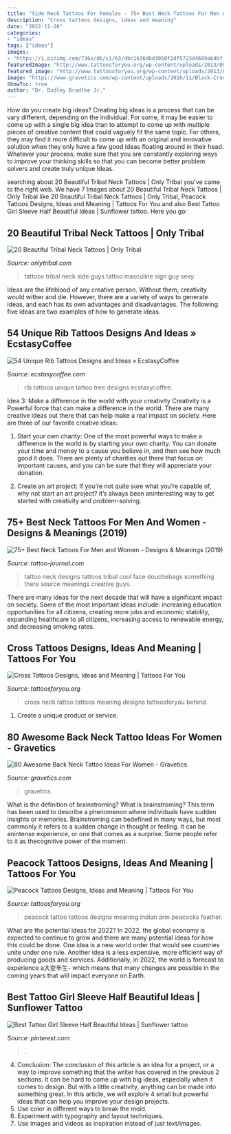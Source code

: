 ```yaml
---
title: "Side Neck Tattoos For Females - 75+ Best Neck Tattoos For Men And Women"
description: "Cross tattoos designs, ideas and meaning"
date: "2022-11-20"
categories:
- "ideas"
tags: ["ideas"]
images:
- "https://i.pinimg.com/736x/db/c1/63/dbc1636dbd3050f2df5723d4689ab4bf.jpg"
featuredImage: "http://www.tattoosforyou.org/wp-content/uploads/2013/09/Cross-Tattoo-on-Neck.jpg"
featured_image: "http://www.tattoosforyou.org/wp-content/uploads/2013/09/Cross-Tattoo-on-Neck.jpg"
image: "https://www.gravetics.com/wp-content/uploads/2016/11/Black-Cross-Tattoo-On-Back-Of-Neck.jpg"
ShowToc: true
author: "Dr. Dudley Bradtke Jr."
---
```



How do you create big ideas?
Creating big ideas is a process that can be vary different, depending on the individual. For some, it may be easier to come up with a single big idea than to attempt to come up with multiple pieces of creative content that could vaguely fit the same topic. For others, they may find it more difficult to come up with an original and innovative solution when they only have a few good ideas floating around in their head. Whatever your process, make sure that you are constantly exploring ways to improve your thinking skills so that you can become better problem solvers and create truly unique Ideas.

	

		
searching about 20 Beautiful Tribal Neck Tattoos | Only Tribal you've came to the right web. We have 7 Images about 20 Beautiful Tribal Neck Tattoos | Only Tribal like 20 Beautiful Tribal Neck Tattoos | Only Tribal, Peacock Tattoos Designs, Ideas and Meaning | Tattoos For You and also Best Tattoo Girl Sleeve Half Beautiful Ideas | Sunflower tattoo. Here you go:
		
    
## 20 Beautiful Tribal Neck Tattoos | Only Tribal

<img loading=lazy src="https://www.onlytribal.com/wp-content/uploads/2015/12/Tribal-Neck-Tattoos-for-Guys.jpg" onerror="this.onerror=null;this.src='https://tse3.mm.bing.net/th?id=OIP.7NFa3kcIdL2ayEFl-4q1dwAAAA&amp;pid=15.1';" alt="20 Beautiful Tribal Neck Tattoos | Only Tribal">

_Source: onlytribal.com_

>tattoos tribal neck side guys tattoo masculine sign guy sexy. 

	

Ideas are the lifeblood of any creative person. Without them, creativity would wither and die. However, there are a variety of ways to generate ideas, and each has its own advantages and disadvantages. The following five ideas are two examples of how to generate ideas.

    
## 54 Unique Rib Tattoos Designs And Ideas » EcstasyCoffee

<img loading=lazy src="https://i2.wp.com/www.ecstasycoffee.com/wp-content/uploads/2016/10/rib-tree-tattoo-for-girls.jpg?resize=600%2C852" onerror="this.onerror=null;this.src='https://tse1.mm.bing.net/th?id=OIP.W-WDtRW5sFV9YViBDQKV4AHaKh&amp;pid=15.1';" alt="54 Unique Rib Tattoos Designs and Ideas » EcstasyCoffee">

_Source: ecstasycoffee.com_

>rib tattoos unique tattoo tree designs ecstasycoffee. 

	

Idea 3: Make a difference in the world with your creativity
Creativity is a Powerful force that can make a difference in the world. There are many creative ideas out there that can help make a real impact on society. Here are three of our favorite creative ideas:
1. Start your own charity: One of the most powerful ways to make a difference in the world is by starting your own charity. You can donate your time and money to a cause you believe in, and then see how much good it does. There are plenty of charities out there that focus on important causes, and you can be sure that they will appreciate your donation.

2. Create an art project: If you’re not quite sure what you’re capable of, why not start an art project? It’s always been aninteresting way to get started with creativity and problem-solving.

    
## 75+ Best Neck Tattoos For Men And Women - Designs &amp; Meanings (2019)

<img loading=lazy src="https://tattoo-journal.com/wp-content/uploads/2016/12/Neck-Tattoo-58-650x650.jpg" onerror="this.onerror=null;this.src='https://tse1.mm.bing.net/th?id=OIP.qNpNYvKgtMQFBSbx_RawGwHaHa&amp;pid=15.1';" alt="75+ Best Neck Tattoos For Men and Women - Designs &amp; Meanings (2019)">

_Source: tattoo-journal.com_

>tattoo neck designs tattoos tribal cool face douchebags something there source meanings creative guys. 

	

There are many ideas for the next decade that will have a significant impact on society. Some of the most important ideas include: increasing education opportunities for all citizens, creating more jobs and economic stability, expanding healthcare to all citizens, increasing access to renewable energy, and decreasing smoking rates.

    
## Cross Tattoos Designs, Ideas And Meaning | Tattoos For You

<img loading=lazy src="http://www.tattoosforyou.org/wp-content/uploads/2013/09/Cross-Tattoo-on-Neck.jpg" onerror="this.onerror=null;this.src='https://tse3.mm.bing.net/th?id=OIP.PolN_eYqx_4dqrkBEyr5DwHaJ4&amp;pid=15.1';" alt="Cross Tattoos Designs, Ideas and Meaning | Tattoos For You">

_Source: tattoosforyou.org_

>cross neck tattoo tattoos meaning designs tattoosforyou behind. 

	

1. Create a unique product or service.

    
## 80 Awesome Back Neck Tattoo Ideas For Women - Gravetics

<img loading=lazy src="https://www.gravetics.com/wp-content/uploads/2016/11/Black-Cross-Tattoo-On-Back-Of-Neck.jpg" onerror="this.onerror=null;this.src='https://tse3.mm.bing.net/th?id=OIP.wChogPSMptX4rVNfAc7xRQHaLH&amp;pid=15.1';" alt="80 Awesome Back Neck Tattoo Ideas For Women - Gravetics">

_Source: gravetics.com_

>gravetics. 

	

What is the definition of brainstroming?
What is brainstroming? This term has been used to describe a phenomenon where individuals have sudden insights or memories. Brainstroming can bedefined in many ways, but most commonly it refers to a sudden change in thought or feeling. It can be anintense experience, or one that comes as a surprise. Some people refer to it as thecognitive power of the moment.

    
## Peacock Tattoos Designs, Ideas And Meaning | Tattoos For You

<img loading=lazy src="http://www.tattoosforyou.org/wp-content/uploads/2013/09/Peacock-Tattoo-768x1024.jpg" onerror="this.onerror=null;this.src='https://tse4.mm.bing.net/th?id=OIP.MDxKSn3sOpqIrDI_d8xSqgHaJ4&amp;pid=15.1';" alt="Peacock Tattoos Designs, Ideas and Meaning | Tattoos For You">

_Source: tattoosforyou.org_

>peacock tattoo tattoos designs meaning indian arm peacocks feather. 

	

What are the potential ideas for 2022?
In 2022, the global economy is expected to continue to grow and there are many potential ideas for how this could be done. One idea is a new world order that would see countries unite under one rule. Another idea is a less expensive, more efficient way of producing goods and services. Additionally, in 2022, the world is forecast to experience a大变半生- which means that many changes are possible in the coming years that will impact everyone on Earth.

    
## Best Tattoo Girl Sleeve Half Beautiful Ideas | Sunflower Tattoo

<img loading=lazy src="https://i.pinimg.com/736x/db/c1/63/dbc1636dbd3050f2df5723d4689ab4bf.jpg" onerror="this.onerror=null;this.src='https://tse4.mm.bing.net/th?id=OIP.SxlMuwYVsl6mVgHl0InoCAAAAA&amp;pid=15.1';" alt="Best Tattoo Girl Sleeve Half Beautiful Ideas | Sunflower tattoo">

_Source: pinterest.com_

>. 

	

4. Conclusion: The conclusion of this article is an idea for a project, or a way to improve something that the writer has covered in the previous 2 sections.
It can be hard to come up with big ideas, especially when it comes to design. But with a little creativity, anything can be made into something great. In this article, we will explore 4 small but powerful ideas that can help you improve your design projects.
1. Use color in different ways to break the mold.
2. Experiment with typography and layout techniques.
3. Use images and videos as inspiration instead of just text/images.

